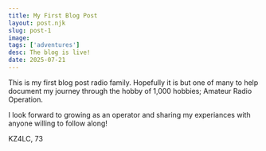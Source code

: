```yaml
---
title: My First Blog Post
layout: post.njk
slug: post-1
image: 
tags: ['adventures']
desc: The blog is live!
date: 2025-07-21
---
```


This is my first blog post radio family. Hopefully it is but one of many to help document my journey through the hobby of 1,000 hobbies; Amateur Radio Operation.

I look forward to growing as an operator and sharing my experiances with anyone willing to follow along!

KZ4LC,
73